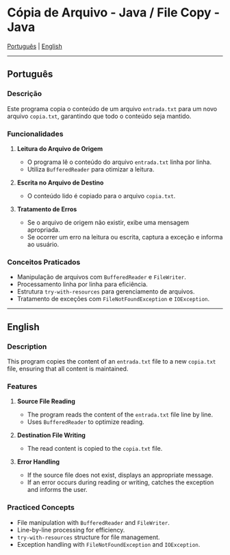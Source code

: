 # Cópia de Arquivo - Java / File Copy - Java

[Português](#português) | [English](#english)

---

<a id="português"></a>
## Português

### Descrição
Este programa copia o conteúdo de um arquivo `entrada.txt` para um novo arquivo `copia.txt`, garantindo que todo o conteúdo seja mantido.

### Funcionalidades
1. **Leitura do Arquivo de Origem**
   - O programa lê o conteúdo do arquivo `entrada.txt` linha por linha.
   - Utiliza `BufferedReader` para otimizar a leitura.

2. **Escrita no Arquivo de Destino**
   - O conteúdo lido é copiado para o arquivo `copia.txt`.

3. **Tratamento de Erros**
   - Se o arquivo de origem não existir, exibe uma mensagem apropriada.
   - Se ocorrer um erro na leitura ou escrita, captura a exceção e informa ao usuário.

### Conceitos Praticados
- Manipulação de arquivos com `BufferedReader` e `FileWriter`.
- Processamento linha por linha para eficiência.
- Estrutura `try-with-resources` para gerenciamento de arquivos.
- Tratamento de exceções com `FileNotFoundException` e `IOException`.

---

<a id="english"></a>
## English

### Description
This program copies the content of an `entrada.txt` file to a new `copia.txt` file, ensuring that all content is maintained.

### Features
1. **Source File Reading**
   - The program reads the content of the `entrada.txt` file line by line.
   - Uses `BufferedReader` to optimize reading.

2. **Destination File Writing**
   - The read content is copied to the `copia.txt` file.

3. **Error Handling**
   - If the source file does not exist, displays an appropriate message.
   - If an error occurs during reading or writing, catches the exception and informs the user.

### Practiced Concepts
- File manipulation with `BufferedReader` and `FileWriter`.
- Line-by-line processing for efficiency.
- `try-with-resources` structure for file management.
- Exception handling with `FileNotFoundException` and `IOException`.
